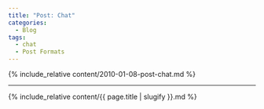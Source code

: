```yaml
---
title: "Post: Chat"
categories:
  - Blog
tags:
  - chat
  - Post Formats
---
```



{% include_relative content/2010-01-08-post-chat.md %}

---

 
{% include_relative content/{{ page.title | slugify }}.md %}
 
